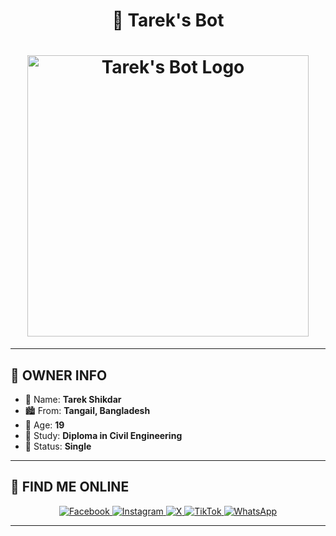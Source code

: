 <h1 align="center">🤖 Tarek's Bot</h1>

<h1 align="center">
  <img src="https://drive.google.com/uc?export=view&id=18HWTegV6E4J6-DPpGYvpGuFKt5V2hHhK" width="450" alt="Tarek's Bot Logo"/>
</h1>

---

## 👤 OWNER INFO

- 👑 Name: **Tarek Shikdar**  
- 🏙️ From: **Tangail, Bangladesh**  
- 🎂 Age: **19**  
- 📖 Study: **Diploma in Civil Engineering**  
- 🧸 Status: **Single**  

---

## 📱 FIND ME ONLINE

<p align="center">
  <a href="https://www.facebook.com/tarek.shikdar.08">
    <img src="https://img.shields.io/badge/Facebook-1877F2?style=for-the-badge&logo=facebook&logoColor=white" alt="Facebook"/>
  </a>
  <a href="https://www.instagram.com/_tarek.0">
    <img src="https://img.shields.io/badge/Instagram-E4405F?style=for-the-badge&logo=instagram&logoColor=white" alt="Instagram"/>
  </a>
  <a href="https://twitter.com/TarekShikdar1">
    <img src="https://img.shields.io/badge/X-1DA1F2?style=for-the-badge&logo=twitter&logoColor=white" alt="X"/>
  </a>
  <a href="https://www.tiktok.com/@_tarek.0">
    <img src="https://img.shields.io/badge/TikTok-000000?style=for-the-badge&logo=tiktok&logoColor=white" alt="TikTok"/>
  </a>
  <a href="https://wa.me/+8801785557724">
    <img src="https://img.shields.io/badge/WhatsApp-25D366?style=for-the-badge&logo=whatsapp&logoColor=white" alt="WhatsApp"/>
  </a>
</p>

---

